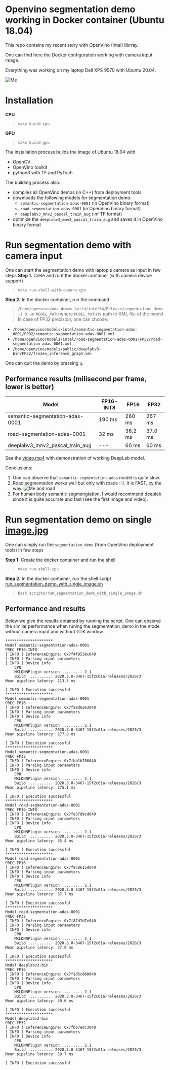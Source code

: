 # Openvino segmentation demo working in Docker container (Ubuntu 18.04)

This repo contains my recent story with OpenVino (Intel) librray.

One can find here the Docker configuration working with camera input image.

Everything was working on my laptop Dell XPS 9570 with Ubuntu 20.04.

![Me](img/me-deeplab.png)

# Installation
**CPU**
> `make build-cpu`

**GPU**
> `make build-gpu`

The installation process builds the image of Ubuntu 18.04 with
- OpenCV
- OpenVino toolkit
- python3 with TF and PyToch

The building process also:
- compiles all OpenVino demos (in C++) from deployment tools
- downloads the following models for segmentation demo:
  - `semantic-segmentation-adas-0001` (in OpenVino binary format)
  - `road-segmentation-adas-0001` (in OpenVino binary format)
  - `deeplabv3_mnv2_pascal_train_aug` (inf TF format)
- optimize the `deeplabv3_mnv2_pascal_train_aug` and saves it in OpenVino binary format

# Run segmentation demo with camera input
One can start the segmentation demo with laptop's camera as input in few steps
**Step 1.** Crete and runt the docker container (with camera device support)
> `make run-shell-with-camera-cpu`

**Step 2.** In the docker container, run the command
> `/home/openvino/omz_demos_build/intel64/Release/segmentation_demo -i 0 -m MODEL_PATH`
where `MODEL_PATH` is path to XML file of the model.
In case of FP32 precision, one can choose:
- `/home/openvino/models/intel/semantic-segmentation-adas-0001/FP32/semantic-segmentation-adas-0001.xml`
- `/home/openvino/models/intel/road-segmentation-adas-0001/FP32/road-segmentation-adas-0001.xml`
- `/home/openvino/models/public/deeplabv3-bin/FP32/frozen_inference_graph.xml`

One can quit the demo by pressing `q`.

## Performance results (milisecond per frame, lower is better)

| Model                           | FP16-INT8 | FP16 | FP32 |
|---------------------------------|-----------|------|------|
| semantic-segmentation-adas-0001 | 190 ms    | 260 ms | 267 ms |
| road-segmentation-adas-0001     |   32 ms       |  36.2 ms   |  37.0 ms    |
| deeplabv3_mnv2_pascal_train_aug |    ---      |  60 ms    | 60 ms  |

See the [video.mp4](img/2020-07-02-15-23-06.mp4) with demonstration of working DeepLab model.

Conclusions:
1. One can observe that `semantic-segmentation-adas` model is quite slow.
2. Road segmentation works well but only with roads :-). It is FAST, by the way. ![Me and road](img/me_and_road.png)
3. For human body semantic segmengtation, I would recommend deeplab since it is quite accurate and fast (see the first image and video).

# Run segmentation demo on single [image.jpg](img/image.jpg)
One can simply run the `segmentation_demo` (from OpenVino deployment tools) in few steps

**Step 1.** Create the docker container and run the shell
> `make run-shell-cpu`

**Step 2.** In the docker container, run the shell script [run_segmentation_demo_with_single_image.sh](scripts/run_segmentation_demo_with_single_image.sh)
> `bash scripts/run_segmentation_demo_with_single_image.sh`

## Performance and results

Below we give the results obtained by running the script. One can observe the similar performance when runing the segmentation_demo in the mode without camera input and without GTK window.
```
*********************
Model semantic-segmentation-adas-0001
PREC FP16-INT8
[ INFO ] InferenceEngine: 0x7f4f9538c040
[ INFO ] Parsing input parameters
[ INFO ] Device info
	CPU
	MKLDNNPlugin version ......... 2.1
	Build ........... 2020.3.0-3467-15f2c61a-releases/2020/3
Mean pipeline latency: 213.5 ms

[ INFO ] Execution successful
*********************
Model semantic-segmentation-adas-0001
PREC FP16
[ INFO ] InferenceEngine: 0x7fa8d6263040
[ INFO ] Parsing input parameters
[ INFO ] Device info
	CPU
	MKLDNNPlugin version ......... 2.1
	Build ........... 2020.3.0-3467-15f2c61a-releases/2020/3
Mean pipeline latency: 277.8 ms

[ INFO ] Execution successful
*********************
Model semantic-segmentation-adas-0001
PREC FP32
[ INFO ] InferenceEngine: 0x7fbb1b786040
[ INFO ] Parsing input parameters
[ INFO ] Device info
	CPU
	MKLDNNPlugin version ......... 2.1
	Build ........... 2020.3.0-3467-15f2c61a-releases/2020/3
Mean pipeline latency: 275.1 ms

[ INFO ] Execution successful
*********************
Model road-segmentation-adas-0001
PREC FP16-INT8
[ INFO ] InferenceEngine: 0x7fe37d9cd040
[ INFO ] Parsing input parameters
[ INFO ] Device info
	CPU
	MKLDNNPlugin version ......... 2.1
	Build ........... 2020.3.0-3467-15f2c61a-releases/2020/3
Mean pipeline latency: 35.4 ms

[ INFO ] Execution successful
*********************
Model road-segmentation-adas-0001
PREC FP16
[ INFO ] InferenceEngine: 0x7f958615d040
[ INFO ] Parsing input parameters
[ INFO ] Device info
	CPU
	MKLDNNPlugin version ......... 2.1
	Build ........... 2020.3.0-3467-15f2c61a-releases/2020/3
Mean pipeline latency: 37.7 ms

[ INFO ] Execution successful
*********************
Model road-segmentation-adas-0001
PREC FP32
[ INFO ] InferenceEngine: 0x7f87d7d7e040
[ INFO ] Parsing input parameters
[ INFO ] Device info
	CPU
	MKLDNNPlugin version ......... 2.1
	Build ........... 2020.3.0-3467-15f2c61a-releases/2020/3
Mean pipeline latency: 37.9 ms

[ INFO ] Execution successful
*********************
Model deeplabv3-bin
PREC FP16
[ INFO ] InferenceEngine: 0x7f1d5c860040
[ INFO ] Parsing input parameters
[ INFO ] Device info
	CPU
	MKLDNNPlugin version ......... 2.1
	Build ........... 2020.3.0-3467-15f2c61a-releases/2020/3
Mean pipeline latency: 59.6 ms

[ INFO ] Execution successful
*********************
Model deeplabv3-bin
PREC FP32
[ INFO ] InferenceEngine: 0x7fbb7ed73040
[ INFO ] Parsing input parameters
[ INFO ] Device info
	CPU
	MKLDNNPlugin version ......... 2.1
	Build ........... 2020.3.0-3467-15f2c61a-releases/2020/3
Mean pipeline latency: 59.7 ms

[ INFO ] Execution successful
```
